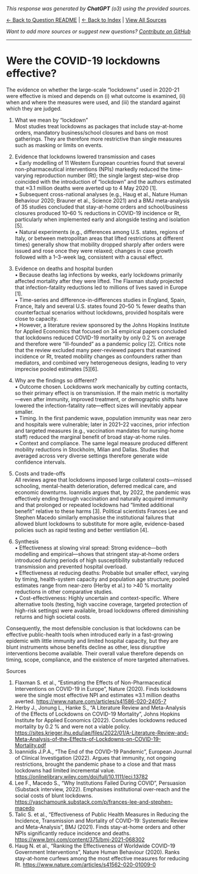 <!-- 
Generated by: chatgpt
Model: o3
Prompt type: sources
Generated at: 2025-06-13T11:13:50.496960
-->

*This response was generated by **ChatGPT** (o3) using the provided sources.*

[← Back to Question README](README.md) | [← Back to Index](../README.md) | [View All Sources](../allsources.md)

*Want to add more sources or suggest new questions? [Contribute on GitHub](https://github.com/justinwest/SuggestedSources)*

---

# Were the COVID-19 lockdowns effective?

The evidence on whether the large-scale “lockdowns” used in 2020-21 were effective is mixed and depends on (i) what outcome is examined, (ii) when and where the measures were used, and (iii) the standard against which they are judged.

1. What we mean by “lockdown”  
Most studies treat lockdowns as packages that include stay-at-home orders, mandatory business/school closures and bans on most gatherings. They are therefore more restrictive than single measures such as masking or limits on events.

2. Evidence that lockdowns lowered transmission and cases  
• Early modelling of 11 Western European countries found that several non-pharmaceutical interventions (NPIs) markedly reduced the time-varying reproduction number (Rt); the single largest step-wise drop coincided with the introduction of “lockdown” and the authors estimated that ≈3.1 million deaths were averted up to 4 May 2020 [1].  
• Subsequent cross-national analyses (e.g., Haug et al., Nature Human Behaviour 2020; Brauner et al., Science 2021) and a BMJ meta-analysis of 35 studies concluded that stay-at-home orders and school/business closures produced 10–60 % reductions in COVID-19 incidence or Rt, particularly when implemented early and alongside testing and isolation [5].  
• Natural experiments (e.g., differences among U.S. states, regions of Italy, or between metropolitan areas that lifted restrictions at different times) generally show that mobility dropped sharply after orders were issued and rose once they were relaxed; changes in case growth followed with a 1–3-week lag, consistent with a causal effect.

3. Evidence on deaths and hospital burden  
• Because deaths lag infections by weeks, early lockdowns primarily affected mortality after they were lifted. The Flaxman study projected that infection-fatality reductions led to millions of lives saved in Europe [1].  
• Time-series and difference-in-differences studies in England, Spain, France, Italy and several U.S. states found 20–50 % fewer deaths than counterfactual scenarios without lockdowns, provided hospitals were close to capacity.  
• However, a literature review sponsored by the Johns Hopkins Institute for Applied Economics that focused on 34 empirical papers concluded that lockdowns reduced COVID-19 mortality by only 0.2 % on average and therefore were “ill-founded” as a pandemic policy [2]. Critics note that the review excluded many peer-reviewed papers that examined incidence or Rt, treated mobility changes as confounders rather than mediators, and combined very heterogeneous designs, leading to very imprecise pooled estimates [5][6].

4. Why are the findings so different?  
• Outcome chosen.  Lockdowns work mechanically by cutting contacts, so their primary effect is on transmission.  If the main metric is mortality—even after immunity, improved treatment, or demographic shifts have lowered the infection-fatality rate—effect sizes will inevitably appear smaller.  
• Timing.  In the first pandemic wave, population immunity was near zero and hospitals were vulnerable; later in 2021–22 vaccines, prior infection and targeted measures (e.g., vaccination mandates for nursing-home staff) reduced the marginal benefit of broad stay-at-home rules.  
• Context and compliance.  The same legal measure produced different mobility reductions in Stockholm, Milan and Dallas.  Studies that averaged across very diverse settings therefore generate wide confidence intervals.

5. Costs and trade-offs  
All reviews agree that lockdowns imposed large collateral costs—missed schooling, mental-health deterioration, deferred medical care, and economic downturns.  Ioannidis argues that, by 2022, the pandemic was effectively ending through vaccination and naturally acquired immunity and that prolonged or repeated lockdowns had “limited additional benefit” relative to these harms [3].  Political scientists Frances Lee and Stephen Macedo similarly emphasise the institutional failures that allowed blunt lockdowns to substitute for more agile, evidence-based policies such as rapid testing and better ventilation [4].

6. Synthesis  
• Effectiveness at slowing viral spread: Strong evidence—both modelling and empirical—shows that stringent stay-at-home orders introduced during periods of high susceptibility substantially reduced transmission and prevented hospital overload.  
• Effectiveness at reducing deaths: Probable but smaller effect, varying by timing, health-system capacity and population age structure; pooled estimates range from near-zero (Herby et al.) to >40 % mortality reductions in other comparative studies.  
• Cost-effectiveness: Highly uncertain and context-specific.  Where alternative tools (testing, high vaccine coverage, targeted protection of high-risk settings) were available, broad lockdowns offered diminishing returns and high societal costs.

Consequently, the most defensible conclusion is that lockdowns can be effective public-health tools when introduced early in a fast-growing epidemic with little immunity and limited hospital capacity, but they are blunt instruments whose benefits decline as other, less disruptive interventions become available. Their overall value therefore depends on timing, scope, compliance, and the existence of more targeted alternatives.

Sources  
1. Flaxman S. et al., “Estimating the Effects of Non-Pharmaceutical Interventions on COVID-19 in Europe”, Nature (2020). Finds lockdowns were the single most effective NPI and estimates ≈3.1 million deaths averted. https://www.nature.com/articles/s41586-020-2405-7  
2. Herby J., Jonung L., Hanke S., “A Literature Review and Meta-Analysis of the Effects of Lockdowns on COVID-19 Mortality”, Johns Hopkins Institute for Applied Economics (2022). Concludes lockdowns reduced mortality by 0.2 % and were not a viable policy. https://sites.krieger.jhu.edu/iae/files/2022/01/A-Literature-Review-and-Meta-Analysis-of-the-Effects-of-Lockdowns-on-COVID-19-Mortality.pdf  
3. Ioannidis J.P.A., “The End of the COVID-19 Pandemic”, European Journal of Clinical Investigation (2022). Argues that immunity, not ongoing restrictions, brought the pandemic phase to a close and that mass lockdowns had limited incremental value. https://onlinelibrary.wiley.com/doi/full/10.1111/eci.13782  
4. Lee F., Macedo S., “Why Institutions Failed During COVID”, Persuasion (Substack interview, 2022). Emphasises institutional over-reach and the social costs of blunt lockdowns. https://yaschamounk.substack.com/p/frances-lee-and-stephen-macedo  
5. Talic S. et al., “Effectiveness of Public Health Measures in Reducing the Incidence, Transmission and Mortality of COVID-19: Systematic Review and Meta-Analysis”, BMJ (2021). Finds stay-at-home orders and other NPIs significantly reduce incidence and deaths. https://www.bmj.com/content/375/bmj-2021-068302  
6. Haug N. et al., “Ranking the Effectiveness of Worldwide COVID-19 Government Interventions”, Nature Human Behaviour (2020). Ranks stay-at-home curfews among the most effective measures for reducing Rt. https://www.nature.com/articles/s41562-020-01009-0
